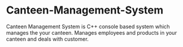 # Canteen-Management-System
Canteen Management System is C++ console based system which manages the your canteen. Manages employees and products in your canteen and deals with customer.
